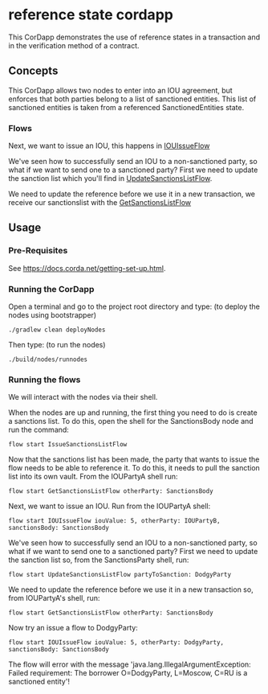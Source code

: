 # reference state cordapp

This CorDapp demonstrates the use of reference states in a transaction and in the verification method of a contract.

## Concepts


This CorDapp allows two nodes to enter into an IOU agreement, but enforces that both parties belong to a list of sanctioned entities. This list of sanctioned entities is taken from a referenced SanctionedEntities state.

### Flows

Next, we want to issue an IOU, this happens in [IOUIssueFlow](https://github.com/corda/samples/blob/72b65879402ce95a2ef6dc92882a89dd82ac6c18/feature-specific-cordapps/ReferenceStates-sanctionsBody/workflows/src/main/java/com.example.flow/IOUIssueFlow.java#L150-L173)


We've seen how to successfully send an IOU to a non-sanctioned party, so what if we want to send one to a sanctioned party? First we need to update the sanction list which you'll find in [UpdateSanctionsListFlow](https://github.com/corda/samples/blob/72b65879402ce95a2ef6dc92882a89dd82ac6c18/feature-specific-cordapps/ReferenceStates-sanctionsBody/workflows-java/src/main/java/com.example.flow/UpdateSanctionsListFlow.java#L45-L90).


We need to update the reference before we use it in a new transaction, we receive our sanctionslist with the [GetSanctionsListFlow](https://github.com/corda/samples/blob/72b65879402ce95a2ef6dc92882a89dd82ac6c18/feature-specific-cordapps/ReferenceStates-sanctionsBody/workflows-java/src/main/java/com.example.flow/GetSanctionsListFlow.java#L51-L63)


## Usage


### Pre-Requisites

See https://docs.corda.net/getting-set-up.html.

### Running the CorDapp

Open a terminal and go to the project root directory and type: (to deploy the nodes using bootstrapper)
```
./gradlew clean deployNodes
```
Then type: (to run the nodes)
```
./build/nodes/runnodes
```

### Running the flows

We will interact with the nodes via their shell.

When the nodes are up and running, the first thing you need to do is create a sanctions list. To do this, open the shell for the SanctionsBody node and run the command:

    flow start IssueSanctionsListFlow

Now that the sanctions list has been made, the party that wants to issue the flow needs to be able to reference it. To do this, it needs to pull the sanction list into its own vault. From the IOUPartyA shell run:

    flow start GetSanctionsListFlow otherParty: SanctionsBody

Next, we want to issue an IOU. Run from the IOUPartyA shell:

    flow start IOUIssueFlow iouValue: 5, otherParty: IOUPartyB, sanctionsBody: SanctionsBody

We've seen how to successfully send an IOU to a non-sanctioned party, so what if we want to send one to a sanctioned party? First we need to update the sanction list so, from the SanctionsParty shell, run:

    flow start UpdateSanctionsListFlow partyToSanction: DodgyParty

We need to update the reference before we use it in a new transaction so, from IOUPartyA's shell, run:

    flow start GetSanctionsListFlow otherParty: SanctionsBody

Now try an issue a flow to DodgyParty:

    flow start IOUIssueFlow iouValue: 5, otherParty: DodgyParty, sanctionsBody: SanctionsBody

The flow will error with the message 'java.lang.IllegalArgumentException: Failed requirement: The borrower O=DodgyParty, L=Moscow, C=RU is a sanctioned entity'!

